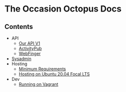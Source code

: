 # The Occasion Octopus Docs


## Contents

* API
    * [Our API V1](api/v1/index.md)
    * [ActivityPub](api/activitypub.md)
    * [WebFinger](api/webfinger.md)
* [Sysadmin](sysadmin.md)
* Hosting
    * [Minimum Requirements](hosting/minimum-requirements.md)
    * [Hosting on Ubuntu 20.04 Focal LTS](hosting/ubuntu-focal.md)
* Dev
    * [Running on Vagrant](dev/vagrant-for-dev.md)
